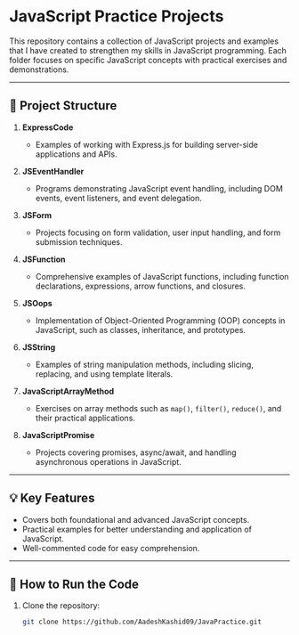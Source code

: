 # JavaScript Practice Projects

This repository contains a collection of JavaScript projects and examples that I have created to strengthen my skills in JavaScript programming. Each folder focuses on specific JavaScript concepts with practical exercises and demonstrations.

---

## 📁 Project Structure

1. **ExpressCode**  
   - Examples of working with Express.js for building server-side applications and APIs.

2. **JSEventHandler**  
   - Programs demonstrating JavaScript event handling, including DOM events, event listeners, and event delegation.

3. **JSForm**  
   - Projects focusing on form validation, user input handling, and form submission techniques.

4. **JSFunction**  
   - Comprehensive examples of JavaScript functions, including function declarations, expressions, arrow functions, and closures.

5. **JSOops**  
   - Implementation of Object-Oriented Programming (OOP) concepts in JavaScript, such as classes, inheritance, and prototypes.

6. **JSString**  
   - Examples of string manipulation methods, including slicing, replacing, and using template literals.

7. **JavaScriptArrayMethod**  
   - Exercises on array methods such as `map()`, `filter()`, `reduce()`, and their practical applications.

8. **JavaScriptPromise**  
   - Projects covering promises, async/await, and handling asynchronous operations in JavaScript.

---

## 💡 Key Features
- Covers both foundational and advanced JavaScript concepts.
- Practical examples for better understanding and application of JavaScript.
- Well-commented code for easy comprehension.

---

## 🚀 How to Run the Code
1. Clone the repository:  
   ```bash
   git clone https://github.com/AadeshKashid09/JavaPractice.git
